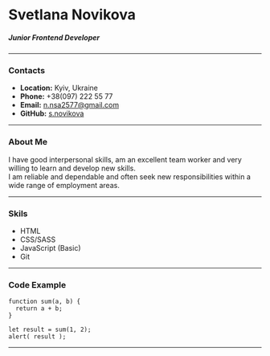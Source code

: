 # Svetlana Novikova
##### Junior Frontend Developer
- - -
### Contacts
+ **Location:** Kyiv, Ukraine
+ **Phone:** +38(097) 222 55 77
+ **Email:** n.nsa2577@gmail.com
+ **GitHub:** [s.novikova](https://github.com/SvetaNo)
- - -
### About Me
I have good interpersonal skills, am an excellent team worker and very willing to learn and develop new skills.  
I am reliable and dependable and often seek new responsibilities within a wide range of employment areas.
- - - 
### Skils
+ HTML
+ CSS/SASS
+ JavaScript (Basic)
+ Git
- - -
### Code Example
```
function sum(a, b) {
  return a + b;
}

let result = sum(1, 2);
alert( result );
```
- - - 